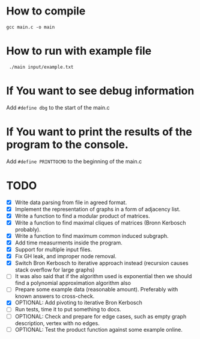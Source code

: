 # How to compile

`gcc main.c -o main`

# How to run with example file

` ./main input/example.txt`

# If You want to see debug information

Add `#define dbg` to the start of the main.c

# If You want to print the results of the program to the console.

Add `#define PRINTTOCMD` to the beginning of the main.c

# TODO

- [x] Write data parsing from file in agreed format.
- [x] Implement the representation of graphs in a form of adjacency list.
- [x] Write a function to find a modular product of matrices.
- [x] Write a function to find maximal cliques of matrices (Bronn Kerbosch probably).
- [x] Write a function to find maximum common induced subgraph.
- [x] Add time measurments inside the program.
- [x] Support for multiple input files.
- [x] Fix GH leak, and improper node removal.
- [x] Switch Bron Kerbosch to iterative approach instead (recursion causes stack overflow for large graphs)
- [ ] It was also said that if the algorithm used is exponential then we should find a polynomial approximation algorithm also
- [ ] Prepare some example data (reasonable amount). Preferably with known answers to cross-check.
- [x] OPTIONAL: Add pivoting to iterative Bron Kerbosch
- [ ] Run tests, time it to put something to docs.
- [ ] OPTIONAL: Check and prepare for edge cases, such as empty graph description, vertex with no edges.
- [ ] OPTIONAL: Test the product function against some example online.
